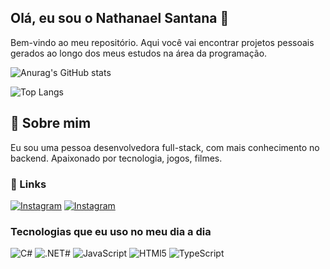
## Olá, eu sou o Nathanael Santana 🫡

Bem-vindo ao meu repositório. Aqui você vai encontrar projetos pessoais gerados ao longo dos meus estudos na área da programação.

![Anurag's GitHub stats](https://github-readme-stats.vercel.app/api?username=nathanaelsouls&show_icons=true&theme=radical)

![Top Langs](https://github-readme-stats.vercel.app/api/top-langs/?username=nathanaelsouls&layout=compact&theme=radical)

## 🚀 Sobre mim
Eu sou uma pessoa desenvolvedora full-stack, com mais conhecimento no backend. Apaixonado por tecnologia, jogos, filmes.

### 🔗 Links
[![Instagram](https://img.shields.io/badge/Instagram-E4405F?style=for-the-badge&logo=instagram&logoColor=white)](https://www.instagram.com/nathanaelsouls/)
[![Instagram](https://img.shields.io/badge/LinkedIn-0077B5?style=for-the-badge&logo=linkedin&logoColor=white)](https://www.linkedin.com/in/nathanael-santana-9366a3174/)

### Tecnologias que eu uso no meu dia a dia

![C#](https://img.shields.io/badge/C%23-239120?style=for-the-badge&logo=c-sharp&logoColor=white)
![.NET#](https://img.shields.io/badge/.NET-5C2D91?style=for-the-badge&logo=.net&logoColor=white)
![JavaScript](https://img.shields.io/badge/JavaScript-F7DF1E?style=for-the-badge&logo=javascript&logoColor=black)
![HTMl5](https://img.shields.io/badge/HTML5-E34F26?style=for-the-badge&logo=html5&logoColor=white)
![TypeScript](https://img.shields.io/badge/TypeScript-007ACC?style=for-the-badge&logo=typescript&logoColor=white)
